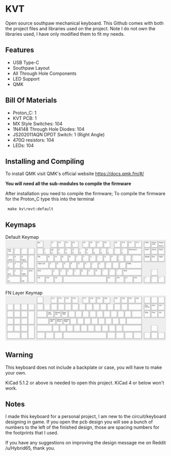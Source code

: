 # KVT
Open source southpaw mechanical keyboard. This Github comes with both the project files and libraries used on the project.
Note I do not own the libraries used, I have only modified them to fit my needs.

## Features
* USB Type-C
* Southpaw Layout
* All Through Hole Components
* LED Support
* QMK

## Bill Of Materials
* Proton_C: 1
* KVT PCB: 1
* MX Style Switches: 104
* 1N4148 Through Hole Diodes: 104
* JS202011AQN DPDT Switch: 1 (Right Angle)
* 470Ω resistors: 104
* LEDs: 104



## Installing and Compiling
To install QMK visit QMK's official website https://docs.qmk.fm/#/

**You will need all the sub-modules to compile the firmware**

After installation you need to compile the firmware; To compile the firmware for the Proton_C type this into the terminal

```
 make kv\revt:default
```
## Keymaps
Default Keymap
![Default Keymap](Images/Default_Keymap.png)

FN Layer Keymap
![FN Keymap](Images/Fn_Keymap.png)

## Warning
This keyboard does not include a backplate or case, you will have to make your own.

KiCad 5.1.2 or above is needed to open this project. KiCad 4 or below won't work.

## Notes
I made this keyboard for a personal project, I am new to the circuit/keyboard designing in game. If you open the pcb design you will see a bunch of numbers to the left of the finished design, those are spacing numbers for the footprints that I used.   

If you have any suggestions on improving the design message me on Reddit /u/Hybrid65, thank you.  
